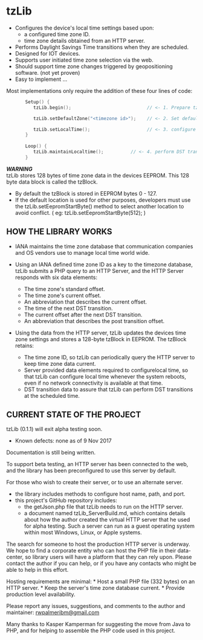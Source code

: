 # tzLib


* Configures the device's local time settings based upon:
	*	a configured time zone ID.
	*	time zone details obtained from an HTTP server.
* Performs Daylight Savings Time transitions when they are scheduled.
* Designed for IOT devices.
* Supports user initiated time zone selection via the web.
* Should support time zone changes triggered by geopositioning software. (not yet proven)
* Easy to implement ...

Most implementations only require the addition of these four lines of code:

```cpp		
	   Setup() {
	      tzLib.begin();                         	// <- 1. Prepare tzLib to run

	      tzLib.setDefaultZone("<timezone id>"); 	// <- 2. Set default timezone

	      tzLib.setLocalTime();                  	// <- 3. configure local time   
	   }
		   
	   Loop() {
	      tzLib.maintainLocaltime();          // <- 4. perform DST transitions & keeps time zone data current.
	   }
```

*__WARNING__*  
tzLib stores 128 bytes of time zone data in the devices EEPROM. This 128 byte data block is called the tzBlock.
* 	By default the tzBlock is stored in EEPROM bytes 0 - 127.
* 	If the default location is used for other purposes, developers must use the tzLib.setEepromStartByte() method to select another location to avoid conflict. ( eg: tzLib.setEepromStartByte(512); )



## HOW THE LIBRARY WORKS 

* IANA maintains the time zone database that communication companies and OS vendors use to manage local time world wide. 

* Using an IANA defined time zone ID as a key to the timezone database, tzLib submits a PHP query to an HTTP Server, and the HTTP Server responds with six data elements:
	*	The time zone's standard offset. 		
	*	The time zone's current offset.		
	*	An abbreviation that describes the current offset.
	*	The time of the next DST transition.
	*	The current offset after the next DST transition.
	*	An abbreviation that describes the post transition offset.

* Using the data from the HTTP server, tzLib updates the devices time zone settings and stores a 128-byte tzBlock in EEPROM. The tzBlock retains:
	* The time zone ID, so tzLib can periodically query the HTTP server to keep time zone data current.
	* Server provided data elements required to configurelocal time, so that tzLib can configure local time whenever the system reboots, even if no network connectivity is available at that time.
	* DST transition data to assure that tzLib can perform DST transitions at the scheduled time. 
		


## CURRENT STATE OF THE PROJECT

tzLib (0.1.1) will exit alpha testing soon.
*	Known defects: none as of 9 Nov 2017
	
Documentation is still being written.
	
To support beta testing, an HTTP server has been connected to the  web, and the library has been preconfigured to use this server by default. 
		
For those who wish to create their server, or to use an alternate server. 
* the library includes methods to configure host name, path, and port.
* this project's GitHub repository includes:
	* 	the getJson.php file that tzLib needs to run on the HTTP server.
	* 	a document named tzLib_ServerBuild.md,  which contains details about how the author created the virtual HTTP server that he used for alpha testing. Such a server can run as a guest operating system within most Windows, Linux, or Apple systems. 

The search for someone to host the production HTTP server is underway.  We hope to find a corporate entity who can host the PHP file in their data-center, so library users will have a platform that they can rely upon. Please contact the author if you can help, or if you have any contacts who might be able to help in this effort. 
		
Hosting requirements are minimal: 
	* 	Host a small PHP file (332 bytes) on an HTTP server.
	* 	Keep the server's time zone database current.
	* 	Provide production level availability.
		
Please report any issues, suggestions, and comments to the author and maintainer: rwpalmeribm@gmail.com
	   

Many thanks to Kasper Kamperman for suggesting the move from Java to PHP,
and for helping to assemble the PHP code used in this project.





